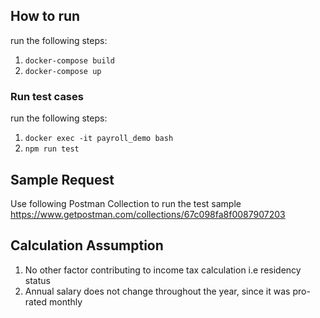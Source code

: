 ## How to run

run the following steps:

1. `docker-compose build`
2. `docker-compose up`

### Run test cases

run the following steps:

1. `docker exec -it payroll_demo bash`
2. `npm run test`

## Sample Request

Use following Postman Collection to run the test sample
https://www.getpostman.com/collections/67c098fa8f0087907203

## Calculation Assumption

1. No other factor contributing to income tax calculation i.e residency status
2. Annual salary does not change throughout the year, since it was pro-rated monthly
